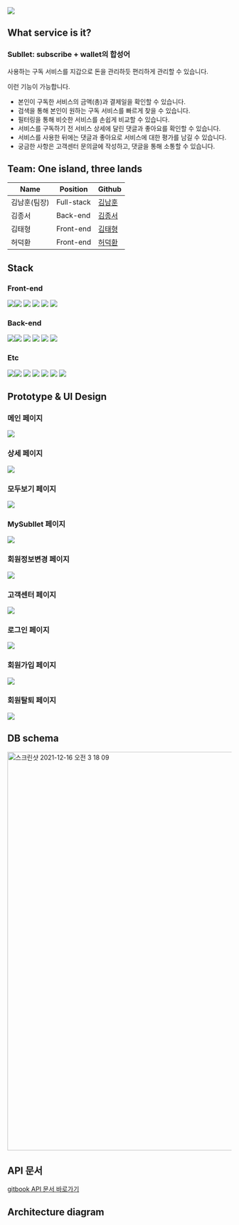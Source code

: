 ![](https://images.velog.io/images/skagns211/post/dfd7367e-3abc-4ce3-80fb-6e6ebea73c88/%E1%84%89%E1%85%B3%E1%84%8F%E1%85%B3%E1%84%85%E1%85%B5%E1%86%AB%E1%84%89%E1%85%A3%E1%86%BA%202021-11-26%2003.20.16.png)

## What service is it?

### Subllet: subscribe + wallet의 합성어
사용하는 구독 서비스를 지갑으로 돈을 관리하듯 편리하게 관리할 수 있습니다. 

이런 기능이 가능합니다.
- 본인이 구독한 서비스의 금액(총)과 결제일을 확인할 수 있습니다.
- 검색을 통해 본인이 원하는 구독 서비스를 빠르게 찾을 수 있습니다.
- 필터링을 통해 비슷한 서비스를 손쉽게 비교할 수 있습니다.
- 서비스를 구독하기 전 서비스 상세에 달린 댓글과 좋아요를 확인할 수 있습니다.
- 서비스를 사용한 뒤에는 댓글과 좋아요로 서비스에 대한 평가를 남길 수 있습니다.
- 궁금한 사항은 고객센터 문의글에 작성하고, 댓글을 통해 소통할 수 있습니다.

## Team: One island, three lands

|Name|Position|Github|
|------|---|---|
|김남훈(팀장)|Full-stack|[김남훈](https://github.com/skagns211) |
|김종서|Back-end|[김종서](https://github.com/ionc635)|
|김태형|Front-end|[김태형](https://github.com/kkangtaeng)|
|허덕환|Front-end|[허덕환](https://github.com/Deokhwan-Heo)|

## Stack

### Front-end
<img src="https://img.shields.io/badge/html-E34F26?style=for-the-badge&logo=html5&logoColor=white"><img src="https://img.shields.io/badge/css-1572B6?style=for-the-badge&logo=css3&logoColor=white">
<img src="https://img.shields.io/badge/javascript-F7DF1E?style=for-the-badge&logo=javascript&logoColor=black">
<img src="https://img.shields.io/badge/react-61DAFB?style=for-the-badge&logo=react&logoColor=black">
<img src="https://img.shields.io/badge/React Router-CA4245?style=for-the-badge&logo=React Router&logoColor=white">
<img src="https://img.shields.io/badge/styled-components-DB7093?style=for-the-badge&logo=styled-components&logoColor=white">

### Back-end
<img src="https://img.shields.io/badge/Node.js-339933?style=for-the-badge&logo=Node.js&logoColor=white"><img src="https://img.shields.io/badge/Express-000000?style=for-the-badge&logo=Express&logoColor=white">
<img src="https://img.shields.io/badge/Sequelize-52B0E7?style=for-the-badge&logo=Sequelize&logoColor=white">
<img src="https://img.shields.io/badge/MySQL-4479A1?style=for-the-badge&logo=MySQL&logoColor=white">
<img src="https://img.shields.io/badge/JSON Web Tokens-000000?style=for-the-badge&logo=JSON Web Tokens&logoColor=white">
<img src="https://img.shields.io/badge/Nodemon-76D04B?style=for-the-badge&logo=Nodemon&logoColor=white">

### Etc
<img src="https://img.shields.io/badge/Git-F05032?style=for-the-badge&logo=Git&logoColor=white"><img src="https://img.shields.io/badge/github-181717?style=for-the-badge&logo=github&logoColor=white">
<img src="https://img.shields.io/badge/Amazon S3-569A31?style=for-the-badge&logo=Amazon S3&logoColor=white">
<img src="https://img.shields.io/badge/Prettier-F7B93E?style=for-the-badge&logo=Prettier&logoColor=white">
<img src="https://img.shields.io/badge/Notion-000000?style=for-the-badge&logo=Notion&logoColor=white">
<img src="https://img.shields.io/badge/Zoom-2D8CFF?style=for-the-badge&logo=Zoom&logoColor=white">
<img src="https://img.shields.io/badge/Discord-5865F2?style=for-the-badge&logo=Discord&logoColor=white">

## Prototype & UI Design

### 메인 페이지
![](https://images.velog.io/images/skagns211/post/510b7de0-c749-42e0-bae4-5b7883da3a97/%E1%84%86%E1%85%A6%E1%84%8B%E1%85%B5%E1%86%AB%E1%84%91%E1%85%A6%E1%84%8B%E1%85%B5%E1%84%8C%E1%85%B5.png)

### 상세 페이지
![](https://images.velog.io/images/skagns211/post/52fa2b32-1cc7-4503-85d3-7848a1bc6c71/%E1%84%89%E1%85%A1%E1%86%BC%E1%84%89%E1%85%A6%E1%84%91%E1%85%A6%E1%84%8B%E1%85%B5%E1%84%8C%E1%85%B5.png)

### 모두보기 페이지
![](https://images.velog.io/images/skagns211/post/1f171729-06e8-4ecd-b3ba-ba6715ad9a91/%E1%84%86%E1%85%A9%E1%84%83%E1%85%AE%E1%84%87%E1%85%A9%E1%84%80%E1%85%B5%20%E1%84%91%E1%85%A6%E1%84%8B%E1%85%B5%E1%84%8C%E1%85%B5.png)

### MySubllet 페이지
![](https://images.velog.io/images/skagns211/post/203a5d02-4d80-4fdb-83ae-39ed3ccaf4d7/MySubllet.png)

### 회원정보변경 페이지
![](https://images.velog.io/images/skagns211/post/75e6d9c0-d3b4-4c70-a390-66af660fad73/%E1%84%92%E1%85%AC%E1%84%8B%E1%85%AF%E1%86%AB%E1%84%8C%E1%85%A5%E1%86%BC%E1%84%87%E1%85%A9%E1%84%87%E1%85%A7%E1%86%AB%E1%84%80%E1%85%A7%E1%86%BC.png)

### 고객센터 페이지
![](https://images.velog.io/images/skagns211/post/f448f030-5350-47db-b137-fe0040d0482f/%E1%84%80%E1%85%A9%E1%84%80%E1%85%A2%E1%86%A8%E1%84%89%E1%85%A6%E1%86%AB%E1%84%90%E1%85%A5.png)

### 로그인 페이지
![](https://images.velog.io/images/skagns211/post/63815b2d-d4ac-4446-b972-774477353d5c/%E1%84%85%E1%85%A9%E1%84%80%E1%85%B3%E1%84%8B%E1%85%B5%E1%86%AB.png)

### 회원가입 페이지
![](https://images.velog.io/images/skagns211/post/0a7ae149-d7b2-46cf-8b25-ff004ab8f075/%E1%84%92%E1%85%AC%E1%84%8B%E1%85%AF%E1%86%AB%E1%84%80%E1%85%A1%E1%84%8B%E1%85%B5%E1%86%B8.png)

### 회원탈퇴 페이지
![](https://images.velog.io/images/skagns211/post/050985cb-812c-4deb-88e9-f37881fb2684/%E1%84%92%E1%85%AC%E1%84%8B%E1%85%AF%E1%86%AB%E1%84%90%E1%85%A1%E1%86%AF%E1%84%90%E1%85%AC.png)

## DB schema
<img width="896" alt="스크린샷 2021-12-16 오전 3 18 09" src="https://user-images.githubusercontent.com/80724255/146243061-c81d5bea-2fd1-4e7c-8ae1-adbd48d4b926.png">

## API 문서
[gitbook API 문서 바로가기](https://kim-jong-seo.gitbook.io/subllet/)

## Architecture diagram
